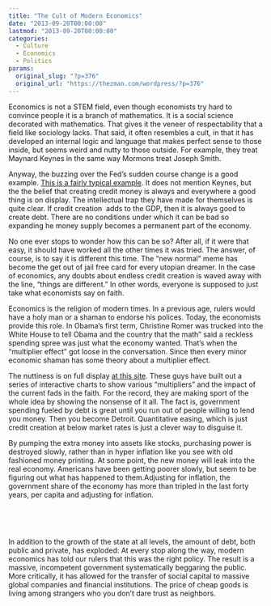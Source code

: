 ```yaml
---
title: "The Cult of Modern Economics"
date: "2013-09-20T00:00:00"
lastmod: "2013-09-20T00:00:00"
categories:
  - Culture
  - Economics
  - Politics
params:
  original_slug: "?p=376"
  original_url: "https://thezman.com/wordpress/?p=376"
---
```


Economics is not a STEM field, even though economists try hard to
convince people it is a branch of mathematics. It is a social science
decorated with mathematics. That gives it the veneer of respectability
that a field like sociology lacks. That said, it often resembles a cult,
in that it has developed an internal logic and language that makes
perfect sense to those inside, but seems weird and nutty to those
outside. For example, they treat Maynard Keynes in the same way Mormons
treat Joseph Smith.

Anyway, the buzzing over the Fed’s sudden course change is a good
example. <a
href="http://blogs.reuters.com/felix-salmon/2013/09/19/the-surprising-value-of-not-tapering/"
rel="noopener" target="_blank">This is a fairly typical example</a>. It
does not mention Keynes, but the the belief that creating credit money
is always and everywhere a good thing is on display. The intellectual
trap they have made for themselves is quite clear. If credit creation
 adds to the GDP, then it is always good to create debt. There are no
conditions under which it can be bad so expanding he money supply
becomes a permanent part of the economy.

No one ever stops to wonder how this can be so? After all, if it were
that easy, it should have worked all the other times it was tried. The
answer, of course, is to say it is different this time. The “new normal”
meme has become the get out of jail free card for every utopian dreamer.
In the case of economics, any doubts about endless credit creation is
waved away with the line, “things are different.” In other words,
everyone is supposed to just take what economists say on faith.

Economics is the religion of modern times. In a previous age, rulers
would have a holy man or a shaman to endorse his polices. Today, the
economists provide this role. In Obama’s first term, Christine Romer was
trucked into the White House to tell Obama and the country that the
math” said a reckless spending spree was just what the economy wanted.
That’s when the “multiplier effect” got loose in the conversation. Since
then every minor economic shaman has some theory about a multiplier
effect.

The nuttiness is on full display <a
href="http://politicalcalculations.blogspot.com/2013/08/the-power-of-quantitative-easing.html#.UjwrWT9dCBo"
rel="noopener" target="_blank">at this site</a>. These guys have built
out a series of interactive charts to show various “multipliers” and the
impact of the current fads in the faith. For the record, they are making
sport of the whole idea by showing the nonsense of it all. The fact is,
government spending fueled by debt is great until you run out of people
willing to lend you money. Then you become Detroit. Quantitative easing,
which is just credit creation at below market rates is just a clever way
to disguise it.

By pumping the extra money into assets like stocks, purchasing power is
destroyed slowly, rather than in hyper inflation like you see with old
fashioned money printing. At some point, the new money will leak into
the real economy. Americans have been getting poorer slowly, but seem to
be figuring out what has happened to them.Adjusting for inflation, the
government share of the economy has more than tripled in the last forty
years, per capita and adjusting for inflation.

 

 

In addition to the growth of the state at all levels, the amount of
debt, both public and private, has exploded: At every stop along the
way, modern economics has told our rulers that this was the right
policy. The result is a massive, incompetent government systematically
beggaring the public. More critically, it has allowed for the transfer
of social capital to massive global companies and financial
institutions. The price of cheap goods is living among strangers who you
don’t dare trust as neighbors.

 
